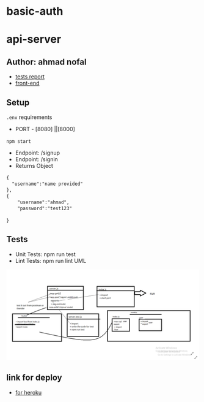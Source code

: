 # basic-auth

# api-server



## Author: ahmad nofal
- [tests report](https://github.com/abu-nofal/basic-auth/actions)
- [front-end]()
## Setup
`.env` requirements
- PORT - [8080] ||[8000]

`npm start`
- Endpoint: /signup
- Endpoint: /signin
- Returns Object

```
{
  "username":"name provided"
},
{
    "username":"ahmad",
    "password":"test123"

}
```
## Tests
- Unit Tests: npm run test
- Lint Tests: npm run lint
UML

![](./imges/lab05.png)


## link for deploy 

- [for heroku](https://basic-auth-n.herokuapp.com/)